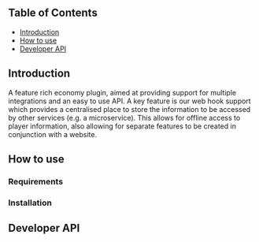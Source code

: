 ## Table of Contents
- [Introduction](#introduction)
- [How to use](#how-to-use)
- [Developer API](#developer-api)

## Introduction
A feature rich economy plugin, aimed at providing support for multiple integrations and an easy to use API. A key feature is our web hook support which provides a centralised place to store the information to be accessed by other services (e.g. a microservice). This allows for offline access to player information, also allowing for separate features to be created in conjunction with a website.

## How to use


### Requirements

### Installation

## Developer API
